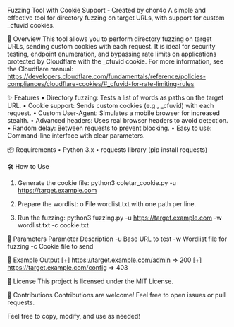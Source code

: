 Fuzzing Tool with Cookie Support - Created by chor4o
A simple and effective tool for directory fuzzing on target URLs, with support for custom _cfuvid cookies.
 
🚀 Overview
This tool allows you to perform directory fuzzing on target URLs, sending custom cookies with each request. It is ideal for security testing, endpoint enumeration, and bypassing rate limits on applications protected by Cloudflare with the _cfuvid cookie.
For more information, see the Cloudflare manual:
https://developers.cloudflare.com/fundamentals/reference/policies-compliances/cloudflare-cookies/#_cfuvid-for-rate-limiting-rules
 
✨ Features
•	Directory fuzzing: Tests a list of words as paths on the target URL.
•	Cookie support: Sends custom cookies (e.g., _cfuvid) with each request.
•	Custom User-Agent: Simulates a mobile browser for increased stealth.
•	Advanced headers: Uses real browser headers to avoid detection.
•	Random delay: Between requests to prevent blocking.
•	Easy to use: Command-line interface with clear parameters.
 
📦 Requirements
•	Python 3.x
•	requests library (pip install requests)
 
🛠️ How to Use
1.	Generate the cookie file:
python3 coletar_cookie.py -u https://target.example.com

2.	Prepare the wordlist:
o	File wordlist.txt with one path per line.
3.	Run the fuzzing:
python3 fuzzing.py -u https://target.example.com -w wordlist.txt -c cookie.txt

 
📝 Parameters
Parameter	Description
-u	Base URL to test
-w	Wordlist file for fuzzing
-c	Cookie file to send

 
📄 Example Output
[+] https://target.example.com/admin => 200
[+] https://target.example.com/config => 403

 
📜 License
This project is licensed under the MIT License.
 
🤝 Contributions
Contributions are welcome! Feel free to open issues or pull requests.
 
Feel free to copy, modify, and use as needed!
